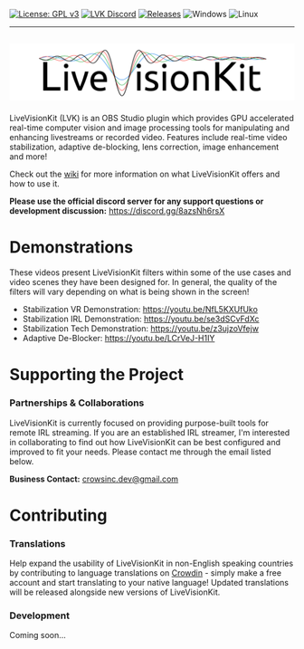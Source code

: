 [![License: GPL v3](https://img.shields.io/badge/License-GPLv3-blue.svg)](https://www.gnu.org/licenses/gpl-3.0)
[![LVK Discord](https://badgen.net/discord/online-members/8azsNh6rsX)](https://discord.gg/8azsNh6rsX)
[![Releases](https://img.shields.io/github/downloads/Crowsinc/LiveVisionKit/total)](https://github.com/Crowsinc/LiveVisionKit/releases/latest)
![Windows](https://svgshare.com/i/ZhY.svg)
![Linux](https://svgshare.com/i/Zhy.svg)

---------------
![LiveVisionKit](/Assets/LiveVisionKit_Logo.png)
---------------
LiveVisionKit (LVK) is an OBS Studio plugin which provides GPU accelerated real-time computer vision and image processing tools for manipulating and enhancing livestreams or recorded video. Features include real-time video stabilization, adaptive de-blocking, lens correction, image enhancement and more!

Check out the [wiki](https://github.com/Crowsinc/LiveVisionKit/wiki) for more information on what LiveVisionKit offers and how to use it.

**Please use the official discord server for any support questions or development discussion:** https://discord.gg/8azsNh6rsX

# Demonstrations
These videos present LiveVisionKit filters within some of the use cases and video scenes they have been designed for. In general, the quality of the filters will vary depending on what is being shown in the screen!

 * Stabilization VR Demonstration: https://youtu.be/NfL5KXUfUko
 * Stabilization IRL Demonstration: https://youtu.be/se3dSCvFdXc
 * Stabilization Tech Demonstration: https://youtu.be/z3ujzoVfejw
 * Adaptive De-Blocker: https://youtu.be/LCrVeJ-H1IY

# Supporting the Project
### Partnerships & Collaborations
LiveVisionKit is currently focused on providing purpose-built tools for remote IRL streaming. If you are an established IRL streamer, I'm interested in collaborating to find out how LiveVisionKit can be best configured and improved to fit your needs. Please contact me through the email listed below. 

**Business Contact:** crowsinc.dev@gmail.com

# Contributing
### Translations
Help expand the usability of LiveVisionKit in non-English speaking countries by contributing to language translations on [Crowdin](https://crowdin.com/project/livevisionkit) - simply make a free account and start translating to your native language! Updated translations will be released alongside new versions of LiveVisionKit. 

### Development
Coming soon...

